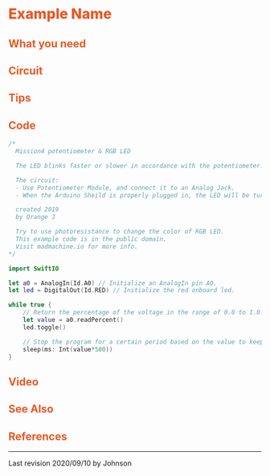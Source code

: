 # <span style="color:#EA5823;font-weight:800">Example Name</span>


## <span style="color:#EA5823;font-weight:700">What you need</span>


## <span style="color:#EA5823;font-weight:700">Circuit</span>


## <span style="color:#EA5823;font-weight:700">Tips</span>


## <span style="color:#EA5823;font-weight:700">Code</span>


```swift
/*
  Mission4 potentiometer & RGB LED

  The LED blinks faster or slower in accordance with the potentiometer.

  The circuit:
  - Use Potentiometer Module, and connect it to an Analog Jack.
  - When the Arduino Sheild is properly plugged in, the LED will be turned on.

  created 2019
  by Orange J

  Try to use photoresistance to change the color of RGB LED.
  This example code is in the public domain.
  Visit madmachine.io for more info.
*/

import SwiftIO

let a0 = AnalogIn(Id.A0) // Initialize an AnalogIn pin A0.
let led = DigitalOut(Id.RED) // Initialize the red onboard led.

while true {
    // Return the percentage of the voltage in the range of 0.0 to 1.0.
    let value = a0.readPercent()
    led.toggle()

    // Stop the program for a certain period based on the value to keep current led state.
    sleep(ms: Int(value*500))
}

```


## <span style="color:#EA5823;font-weight:700">Video</span>


## <span style="color:#EA5823;font-weight:700">See Also</span>


## <span style="color:#EA5823;font-weight:700">References</span>

---
Last revision 2020/09/10 by Johnson